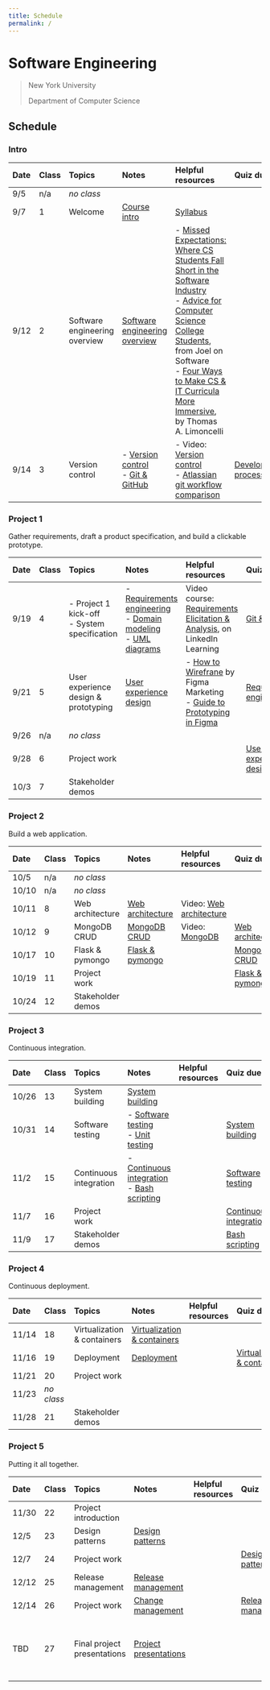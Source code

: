 ```yaml
---
title: Schedule
permalink: /
---
```


# Software Engineering

> New York University
>
> Department of Computer Science

## Schedule

### Intro

| Date | Class | Topics                        | Notes                                                                                              | Helpful resources                                                                                                                                                                                                                                                                                                                                                                                                                                                          | Quiz due                                                     | Exercise due                                                                                                                                                              |
| :--- | :---- | :---------------------------- | :------------------------------------------------------------------------------------------------- | :------------------------------------------------------------------------------------------------------------------------------------------------------------------------------------------------------------------------------------------------------------------------------------------------------------------------------------------------------------------------------------------------------------------------------------------------------------------------- | :----------------------------------------------------------- | :------------------------------------------------------------------------------------------------------------------------------------------------------------------------ |
| 9/5  | n/a   | _no class_                    |                                                                                                    |                                                                                                                                                                                                                                                                                                                                                                                                                                                                            |                                                              |                                                                                                                                                                           |
| 9/7  | 1     | Welcome                       | [Course intro](slides/course-intro/)                                                               | [Syllabus](syllabus/)                                                                                                                                                                                                                                                                                                                                                                                                                                                      |                                                              |                                                                                                                                                                           |
| 9/12 | 2     | Software engineering overview | [Software engineering overview](slides/what-is-software-engineering/)                              | - [Missed Expectations: Where CS Students Fall Short in the Software Industry](https://knowledge.kitchen/mediawiki/images/c/ce/Crosstalk_-_Missed_Expectations.pdf)<br />- [Advice for Computer Science College Students](https://www.joelonsoftware.com/2005/01/02/advice-for-computer-science-college-students/), from Joel on Software<br />- [Four Ways to Make CS & IT Curricula More Immersive](http://queue.acm.org/detail.cfm?id=3130216), by Thomas A. Limoncelli |                                                              | - [Complete consent form](https://goo.gl/forms/uxxgA3D9F3kA0KAR2)<br />- [Join Discord](https://discord.gg/b2qXBzAwFw)<br />- [Create GitHub account](https://github.com) |
| 9/14 | 3     | Version control               | - [Version control](slides/version-control-systems/)<br />- [Git & GitHub](slides/git-and-github/) | - Video: [Version control](https://youtu.be/tLE2qNj_OLs)<br />- [Atlassian git workflow comparison](https://www.atlassian.com/git/tutorials/comparing-workflows)                                                                                                                                                                                                                                                                                                           | [Development processes](https://forms.gle/LzMsp7Y5C2zQwz9e6) |                                                                                                                                                                           |

### Project 1

Gather requirements, draft a product specification, and build a clickable prototype.

| Date | Class | Topics                                           | Notes                                                                                                                                                        | Helpful resources                                                                                                                                                                                                                                                                                                             | Quiz due                                                        | Exercise due                                                     |
| :--- | :---- | :----------------------------------------------- | :----------------------------------------------------------------------------------------------------------------------------------------------------------- | :---------------------------------------------------------------------------------------------------------------------------------------------------------------------------------------------------------------------------------------------------------------------------------------------------------------------------- | :-------------------------------------------------------------- | :--------------------------------------------------------------- |
| 9/19 | 4     | - Project 1 kick-off<br />- System specification | - [Requirements engineering](slides/requirements-engineering/)<br />- [Domain modeling](slides/domain-modeling/)<br />- [UML diagrams](slides/uml-diagrams/) | Video course: [Requirements Elicitation & Analysis](https://www.linkedin.com/learning-login/share?account=2131553&forceAccount=false&redirect=https%3A%2F%2Fwww.linkedin.com%2Flearning%2Frequirements-elicitation-and-analysis%3Ftrk%3Dshare_ent_url%26shareId%3DfzI9YWIUQC%252BwSNbGK8yPvQ%253D%253D), on LinkedIn Learning | [Git & GitHub](https://forms.gle/EccaK31Lx1mBUyv86)             | [Git workflow practice](https://classroom.github.com/a/uds195sf) |
| 9/21 | 5     | User experience design & prototyping             | [User experience design](slides/user-experience-design/)                                                                                                     | - [How to Wirefrane](https://www.figma.com/blog/how-to-wireframe/) by Figma Marketing<br />- [Guide to Prototyping in Figma](https://www.figma.com/blog/how-to-wireframe/)                                                                                                                                                    | [Requirements engineering](https://forms.gle/uYxbTBqeYCPQgmsu6) |                                                                  |
| 9/26 | n/a   | _no class_                                       |                                                                                                                                                              |                                                                                                                                                                                                                                                                                                                               |                                                                 |                                                                  |
| 9/28 | 6     | Project work                                     |                                                                                                                                                              |                                                                                                                                                                                                                                                                                                                               | [User experience design](https://forms.gle/m8kVsxzK1YaWReWx7)   |                                                                  |
| 10/3 | 7     | Stakeholder demos                                |                                                                                                                                                              |                                                                                                                                                                                                                                                                                                                               |                                                                 | [Project 1](https://classroom.github.com/a/H-2F85GP)             |

### Project 2

Build a web application.

| Date  | Class | Topics            | Notes                                        | Helpful resources                                       | Quiz due                                                | Exercise due |
| :---- | :---- | :---------------- | :------------------------------------------- | :------------------------------------------------------ | :------------------------------------------------------ | :----------- |
| 10/5  | n/a   | _no class_        |                                              |                                                         |                                                         |              |
| 10/10 | n/a   | _no class_        |                                              |                                                         |                                                         |              |
| 10/11 | 8     | Web architecture  | [Web architecture](slides/web-architecture/) | Video: [Web architecture](https://youtu.be/AqzgVlHOAz8) |                                                         |              |
| 10/12 | 9     | MongoDB CRUD      | [MongoDB CRUD](slides/mongodb-crud/)         | Video: [MongoDB](https://youtu.be/nf7kW6Fu_Yk)          | [Web architecture](https://forms.gle/ApWztCS6Fkh6rNtA9) |              |
| 10/17 | 10    | Flask & pymongo   | [Flask & pymongo](slides/pymongo-flask/)     |                                                         | [MongoDB CRUD](https://forms.gle/3NmVKAhYYyE8dvBx7)     |              |
| 10/19 | 11    | Project work      |                                              |                                                         | [Flask & pymongo](https://forms.gle/KitqzGtcqsWiz6J47)  |              |
| 10/24 | 12    | Stakeholder demos |                                              |                                                         |                                                         | Project 2    |

### Project 3

Continuous integration.

| Date  | Class | Topics                 | Notes                                                                                                      | Helpful resources | Quiz due                                                      | Exercise due |
| :---- | :---- | :--------------------- | :--------------------------------------------------------------------------------------------------------- | :---------------- | :------------------------------------------------------------ | :----------- |
| 10/26 | 13    | System building        | [System building](slides/build-tools/)                                                                     |                   |                                                               |              |
| 10/31 | 14    | Software testing       | - [Software testing](slides/software-testing/)<br />- [Unit testing](slides/unit-testing/)                 |                   | [System building](https://forms.gle/51GgAbQKataSXc168)        |              |
| 11/2  | 15    | Continuous integration | - [Continuous integration](slides/continuous-integration/)<br />- [Bash scripting](slides/bash-scripting/) |                   | [Software testing](https://forms.gle/4ig1SNfzYK3mTiaG9)       |              |
| 11/7  | 16    | Project work           |                                                                                                            |                   | [Continuous integration](https://forms.gle/tzo8E3ok1xmUWwSZ7) |              |
| 11/9  | 17    | Stakeholder demos      |                                                                                                            |                   | [Bash scripting](https://forms.gle/bVL3FrwtuFkHuS8w7)         | Project 3    |

### Project 4

Continuous deployment.

| Date  | Class      | Topics                      | Notes                                             | Helpful resources | Quiz due                                                           | Exercise due |
| :---- | :--------- | :-------------------------- | :------------------------------------------------ | :---------------- | :----------------------------------------------------------------- | :----------- |
| 11/14 | 18         | Virtualization & containers | [Virtualization & containers](slides/containers/) |                   |                                                                    |              |
| 11/16 | 19         | Deployment                  | [Deployment](slides/deployment/)                  |                   | [Virtualization & containers](https://forms.gle/35huD1aCFUuLVcej9) |              |
| 11/21 | 20         | Project work                |                                                   |                   |                                                                    |              |
| 11/23 | _no class_ |                             |                                                   |                   |                                                                    |              |
| 11/28 | 21         | Stakeholder demos           |                                                   |                   |                                                                    | Project 4    |

### Project 5

Putting it all together.

| Date  | Class | Topics                      | Notes                                                                                         | Helpful resources | Quiz due                                                  | Exercise due                                              |
| :---- | :---- | :-------------------------- | :-------------------------------------------------------------------------------------------- | :---------------- | :-------------------------------------------------------- | :-------------------------------------------------------- |
| 11/30 | 22    | Project introduction        |                                                                                               |                   |                                                           |                                                           |
| 12/5  | 23    | Design patterns             | [Design patterns](slides/design-patterns/)                                                    |                   |                                                           |                                                           |
| 12/7  | 24    | Project work                |                                                                                               |                   | [Design patterns](https://forms.gle/chK5XN7Tkruto32r7)    |                                                           |
| 12/12 | 25    | Release management          | [Release management](slides/release-management/)                                              |                   |                                                           |                                                           |
| 12/14 | 26    | Project work                | [Change management](slides/change-management/)                                                |                   | [Release management](https://forms.gle/ZpFBZAtD6hhjdQsZ7) |                                                           |
| TBD   | 27    | Final project presentations | [Project presentations](https://knowledge.kitchen/Software_engineering_project_presentations) |                   |                                                           | Project 5<br />**No late work accepted beyond this date** |
